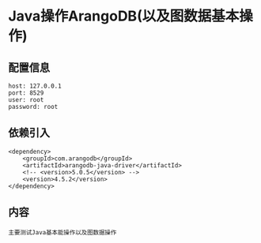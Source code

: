 # Java操作ArangoDB(以及图数据基本操作)
## 配置信息
```
host: 127.0.0.1
port: 8529
user: root
password: root
```
## 依赖引入
```
<dependency>
    <groupId>com.arangodb</groupId>
    <artifactId>arangodb-java-driver</artifactId>
    <!-- <version>5.0.5</version> -->
    <version>4.5.2</version>
</dependency>
```

## 内容
```
主要测试Java基本能操作以及图数据操作
```